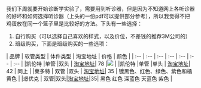 我们下周就要开始诊断学实验了，需要用到听诊器，但是因为不知道网上各听诊器的好坏和如何选择听诊器（上头的一份pdf可以提供部分参考），所以我觉得不把鸡蛋放在同一个篮子里是比较好的方法。下头有一些选择：
1. 自行购买（可以选择自己喜欢的样式，以及价位，不差钱的推荐3M公司的）
2. 班级购买，下面是班级购买的一些选项：


|  品牌  |  软管类型  |  体件类型  |  淘宝地址  | 价格 | 颜色 |
| :-- | :-- | :-- | :-- | :-- | :-- | :-- |
|凯伦特 |单管 |双头 |  [淘宝地址](https://detail.yao.95095.com/item.htm?spm=a230r.1.14.16.567a58afcy8rdy&id=531997775965&ns=1&abbucket=15&skuId=3193327328067)| 78 |![](http://os9j59rou.bkt.clouddn.com/439d5456b9f217397daced88da3b891b.png) |
|凯伦特 |单管 |单头 |  [淘宝地址](https://detail.yao.95095.com/item.htm?spm=a230r.1.14.16.567a58afcy8rdy&id=531997775965&ns=1&abbucket=15&skuId=3193327328067)| 42 | 同上 |
|莱多特 | 双管 |双头 |  [淘宝地址](https://item.taobao.com/item.htm?spm=a230r.1.14.61.4f41be5bVVsr6F&id=44829328047&ns=1&abbucket=15#detail&qq-pf-to=pcqq.c2c)| 35 | 镀黑色、红色、绿色、紫色和橘黄色 |
|璟优克 | 双管|双头|[淘宝地址](https://detail.yao.95095.com/item.htm?spm=a230r.1.14.93.4f41be5bVVsr6F&id=543819109394&ns=1&abbucket=15)|35| 黑色 红色 深蓝色 天蓝色 紫色 |

